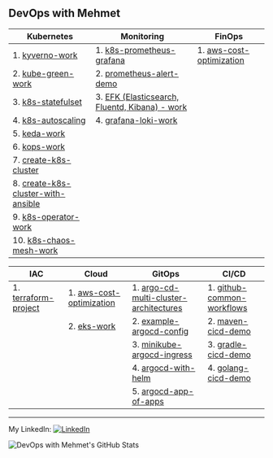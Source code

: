 ## DevOps with Mehmet

| Kubernetes | Monitoring | FinOps |
| -------- | -------- | -------- |
| 1. [kyverno-work](https://github.com/mehmetmgrsl/kyverno-work) | 1. [k8s-prometheus-grafana](https://github.com/mehmetmgrsl/k8s-prometheus-grafana) | 1. [aws-cost-optimization](https://github.com/mehmetmgrsl/aws-cost-optimization)
| 2. [kube-green-work](https://github.com/mehmetmgrsl/kube-green-work) | 2. [prometheus-alert-demo](https://github.com/mehmetmgrsl/prometheus-alert-demo) | 
| 3. [k8s-statefulset](https://github.com/mehmetmgrsl/k8s-statefulset) | 3. [EFK (Elasticsearch, Fluentd, Kibana) - work](https://github.com/mehmetmgrsl/efk-work)
| 4. [k8s-autoscaling](https://github.com/mehmetmgrsl/k8s-autoscaling)| 4. [grafana-loki-work](https://github.com/mehmetmgrsl/grafana-loki-work) |
| 5. [keda-work](https://github.com/mehmetmgrsl/keda-work)||
| 6. [kops-work](https://github.com/mehmetmgrsl/kops-work) |  |  |
| 7. [create-k8s-cluster](https://github.com/mehmetmgrsl/create-k8s-cluster) |  |  |
| 8. [create-k8s-cluster-with-ansible](https://github.com/mehmetmgrsl/create-k8s-cluster-with-ansible) |  |  |
| 9. [k8s-operator-work](https://github.com/mehmetmgrsl/k8s-operator-work) |   |  |
| 10. [k8s-chaos-mesh-work](https://github.com/mehmetmgrsl/k8s-chaos-mesh-work) |   |  |

| IAC | Cloud | GitOps | CI/CD |
| -------- | -------- | -------- | -------- |
| 1. [terraform-project](https://github.com/mehmetmgrsl/terraform-project) | 1. [aws-cost-optimization](https://github.com/mehmetmgrsl/aws-cost-optimization) | 1. [argo-cd-multi-cluster-architectures](https://github.com/mehmetmgrsl/argo-cd-multi-cluster-architectures) | 1. [github-common-workflows](https://github.com/mehmetmgrsl/github-common-workflows)|
|  | 2. [eks-work](https://github.com/mehmetmgrsl/eks-work)  | 2. [example-argocd-config](https://github.com/mehmetmgrsl/example-argocd-config)| 2. [maven-cicd-demo](https://github.com/mehmetmgrsl/maven-cicd-demo) |
|  |  | 3. [minikube-argocd-ingress](https://github.com/mehmetmgrsl/minikube-argocd-ingress)| 3. [gradle-cicd-demo](https://github.com/mehmetmgrsl/gradle-cicd-demo)|
|  |  | 4. [argocd-with-helm](https://github.com/mehmetmgrsl/argocd-with-helm)| 4. [golang-cicd-demo](https://github.com/mehmetmgrsl/example-book-app)
|  |  | 5. [argocd-app-of-apps](https://github.com/mehmetmgrsl/argocd-app-of-apps)|

---

My LinkedIn:
[<img src="https://raw.githubusercontent.com/paulrobertlloyd/socialmediaicons/main/linkedin-16x16.png" alt="LinkedIn" class="linkedin-icon">](https://www.linkedin.com/in/mehmetmustafagursul/)

![DevOps with Mehmet's GitHub Stats](https://github-readme-stats.vercel.app/api?username=mehmetmgrsl&show_icons=true&theme=radical)




